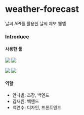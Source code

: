 # weather-forecast
날씨 API를 활용한 날씨 예보 웹앱


### Introduce

#### 사용한 툴

<p>
<img src="https://img.shields.io/badge/Vue.js-4FC08D?style=flat-square&logo=Vue.js&logoColor=white"/>
<img src="https://img.shields.io/badge/Sass-CC6699?style=flat-square&logo=Sass&logoColor=white"/>
</p>

<p>
<img src="https://img.shields.io/badge/Spring Boot-6DB33F?style=flat-square&logo=Spring Boot&logoColor=white"/>
<img src="https://img.shields.io/badge/MariaDB-003545?style=flat-square&logo=MariaDB&logoColor=white"/>
</p>

#### 역할

- 안나별: 조장, 백엔드
- 김재원: 백엔드
- 백연수: 디자인, 프론트엔드

